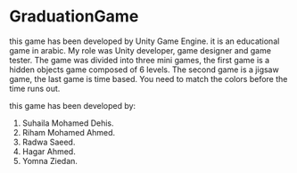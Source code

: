 # GraduationGame
this game has been developed by Unity Game Engine. it is an educational game in arabic.
My role was Unity developer, game designer and game tester. The game was divided into three mini games, the first game is  a hidden objects game composed of 6 levels. The second game is a jigsaw game, the last game is time based. You need to match the colors before the time runs out. 

this game has been developed by: 
1. Suhaila Mohamed Dehis.
2. Riham Mohamed Ahmed.
4. Radwa Saeed.
5. Hagar Ahmed.
6. Yomna Ziedan.
